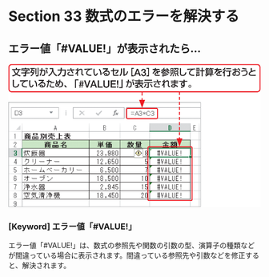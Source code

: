 # Section 33 数式のエラーを解決する

## エラー値「&#035;VALUE!」が表示されたら…

![](001.png)

### [Keyword] エラー値「&#035;VALUE!」
エラー値「&#035;VALUE!」は、数式の参照先や関数の引数の型、演算子の種類などが間違っている場合に表示されます。間違っている参照先や引数などを修正すると、解決されます。
